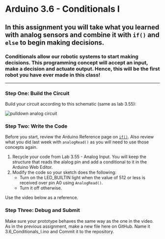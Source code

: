 # Arduino 3.6 - Conditionals I
## In this assignment you will take what you learned with analog sensors and combine it with `if()` and `else` to begin making decisions. 

### Conditionals allow our robotic systems to start making decisions.  This programming concept will accept an input, make a decision and actuate output.  Hence, this will be the first robot you have ever made in this class!
---

### Step One: Build the Circuit

Build your circuit according to this schematic (same as lab 3.55):

![pulldown analog circuit](https://github.com/WHS-Robotics-Classes/3.55-Analog_Input/blob/main/Analog_Circuit.PNG?raw=true)

### Step Two: Write the Code

Before you start, review the Arduino Reference page on [`if()`](https://www.arduino.cc/reference/en/language/structure/control-structure/if/).  Also review what you did last week with `analogRead()` as you will need to use those concepts again.

1. Recycle your code from Lab 3.55 - Analog Input.  You will keep the structure that reads the alalog pin and add a conditional to it in the Arduino Web Editor.
2. Modify the code so your sketch does the following:
    - Turn on the LED_BUILTIN light when the value of 512 or less is received over pin A0 using `AnalogRead()`.
    - Turn it off otherwise.

Use the video below as a reference.

### Step Three: Debug and Submit

Make sure your prototype behaves the same way as the one in the video. As in the previous assignment, make a new file here on GitHub. Name it 3.6_Conditionals_I.ino and Commit it to the repository.
